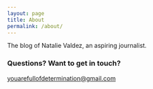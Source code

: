 ```yaml
---
layout: page
title: About
permalink: /about/
---
```


The blog of Natalie Valdez, an aspiring journalist.

### Questions? Want to get in touch?

[youarefullofdetermination@gmail.com](mailto:youarefullofdetermination@gmail.com)